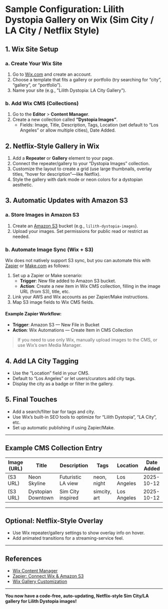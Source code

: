 # Sample Configuration: Lilith Dystopia Gallery on Wix (Sim City / LA City / Netflix Style)

## 1. Wix Site Setup

### a. Create Your Wix Site
1. Go to [Wix.com](https://www.wix.com) and create an account.
2. Choose a template that fits a gallery or portfolio (try searching for “city”, “gallery”, or “portfolio”).
3. Name your site (e.g., "Lilith Dystopia: LA City Gallery").

### b. Add Wix CMS (Collections)
1. Go to the **Editor** > **Content Manager**.
2. Create a new collection called **“Dystopia Images”**.
   - Fields: Image, Title, Description, Tags, Location (set default to “Los Angeles” or allow multiple cities), Date Added.

## 2. Netflix-Style Gallery in Wix

1. Add a **Repeater** or **Gallery** element to your page.
2. Connect the repeater/gallery to your “Dystopia Images” collection.
3. Customize the layout to create a grid (use large thumbnails, overlay titles, “hover for description”—like Netflix).
4. Style the gallery with dark mode or neon colors for a dystopian aesthetic.

## 3. Automatic Updates with Amazon S3

### a. Store Images in Amazon S3
1. Create an [Amazon S3](https://aws.amazon.com/s3/) bucket (e.g., `lilith-dystopia-images`).
2. Upload your images. Set permissions for public read or restrict as needed.

### b. Automate Image Sync (Wix + S3)
Wix does not natively support S3 sync, but you can automate this with [Zapier](https://zapier.com/) or [Make.com](https://www.make.com/) as follows:

1. Set up a Zapier or Make scenario:
    - **Trigger**: New file added to Amazon S3 bucket.
    - **Action**: Create a new item in Wix CMS collection, filling in the image URL (from S3), title, etc.
2. Link your AWS and Wix accounts as per Zapier/Make instructions.
3. Map S3 image fields to Wix CMS fields.

#### Example Zapier Workflow:
- **Trigger**: Amazon S3 — New File in Bucket
- **Action**: Wix Automations — Create Item in CMS Collection

> If you need to use only Wix, manually upload images to the CMS, or use Wix’s own Media Manager.

## 4. Add LA City Tagging

- Use the “Location” field in your CMS.
- Default to “Los Angeles” or let users/curators add city tags.
- Display the city as a badge or filter in the gallery.

## 5. Final Touches

- Add a search/filter bar for tags and city.
- Use Wix’s built-in SEO tools to optimize for “Lilith Dystopia”, “LA City”, etc.
- Set up automatic publishing if using Zapier/Make.

---

## Example CMS Collection Entry

| Image (URL) | Title                | Description          | Tags         | Location    | Date Added |
|-------------|----------------------|----------------------|--------------|-------------|------------|
| (S3 URL)    | Neon Skyline         | Futuristic LA view   | neon, night  | Los Angeles | 2025-10-12 |
| (S3 URL)    | Dystopian Downtown   | Sim City inspired    | simcity, art | Los Angeles | 2025-10-12 |

---

## Optional: Netflix-Style Overlay

- Use Wix repeater/gallery settings to show overlay info on hover.
- Add animated transitions for a streaming-service feel.

---

## References

- [Wix Content Manager](https://support.wix.com/en/article/about-the-content-manager)
- [Zapier: Connect Wix & Amazon S3](https://zapier.com/apps/wix/integrations/amazon-s3)
- [Wix Gallery Customization](https://support.wix.com/en/article/customizing-your-gallery)

---

**You now have a code-free, auto-updating, Netflix-style Sim City/LA gallery for Lilith Dystopia images!**